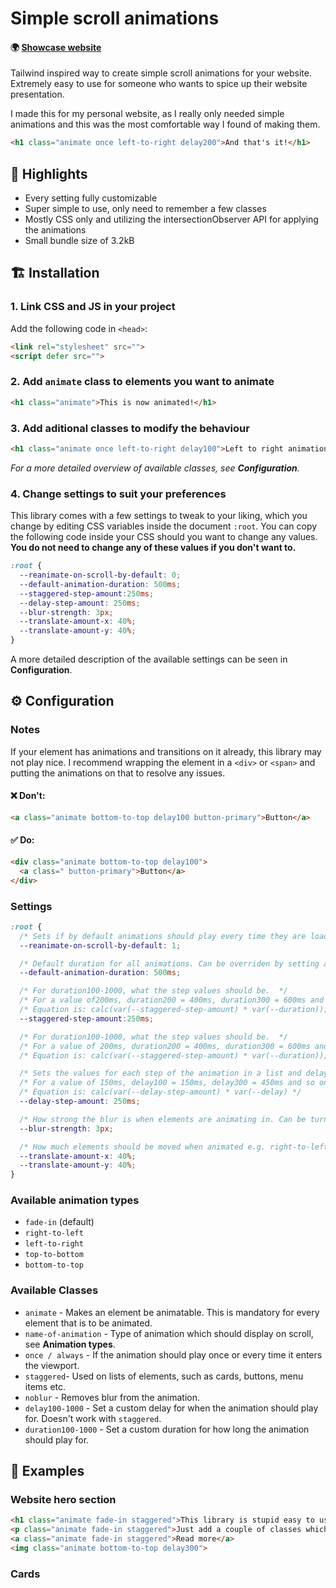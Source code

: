 # Simple scroll animations
#### 🌍 [Showcase website](https://michal-skoula.github.io/simple-scroll-animations)

Tailwind inspired way to create simple scroll animations for your website. Extremely easy to use for someone who wants to spice up their website presentation. 

I made this for my personal website, as I really only needed simple animations and this was the most comfortable way I found of making them.
``` HTML
<h1 class="animate once left-to-right delay200">And that's it!</h1>
```
## 💎 Highlights
- Every setting fully customizable
- Super simple to use, only need to remember a few classes
- Mostly CSS only and utilizing the intersectionObserver API for applying the animations
- Small bundle size of 3.2kB

## 🏗️ Installation
### 1. Link CSS and JS in your project
Add the following code in `<head>`:
``` HTML
<link rel="stylesheet" src="">
<script defer src="">
``` 
### 2. Add `animate` class to elements you want to animate
``` HTML
<h1 class="animate">This is now animated!</h1>
```
### 3. Add aditional classes to modify the behaviour
``` HTML
<h1 class="animate once left-to-right delay100">Left to right animation with a delay happening once</h1>
```
*For a more detailed overview of available classes, see **Configuration**.*

### 4. Change settings to suit your preferences
This library comes with a few settings to tweak to your liking, which you change by editing CSS variables inside the document `:root`. You can copy the following code inside your CSS should you want to change any values. **You do not need to change any of these values if you don't want to.**
``` CSS
:root {
  --reanimate-on-scroll-by-default: 0;
  --default-animation-duration: 500ms; 
  --staggered-step-amount:250ms; 
  --delay-step-amount: 250ms; 
  --blur-strength: 3px; 
  --translate-amount-x: 40%;
  --translate-amount-y: 40%;
}
```  
A more detailed description of the available settings can be seen in **Configuration**.

## ⚙️ Configuration
### Notes
If your element has animations and transitions on it already, this library may not play nice. I recommend wrapping the element in a `<div>` or `<span>` and putting the animations on that to resolve any issues.
#### ❌ Don't:
``` HTML
<a class="animate bottom-to-top delay100 button-primary">Button</a> 
```
#### ✅ Do:
``` HTML
<div class="animate bottom-to-top delay100">
  <a class=" button-primary">Button</a>
</div>
```

### Settings
``` CSS
:root {
  /* Sets if by default animations should play every time they are loaded (1) or only once (0) */
  --reanimate-on-scroll-by-default: 1;

  /* Default duration for all animations. Can be overriden by setting a duration100-1000 value. */
  --default-animation-duration: 500ms; 

  /* For duration100-1000, what the step values should be.  */
  /* For a value of200ms, duration200 = 400ms, duration300 = 600ms and so on.  */
  /* Equation is: calc(var(--staggered-step-amount) * var(--duration)); */
  --staggered-step-amount:250ms;

  /* For duration100-1000, what the step values should be.  */
  /* For a value of 200ms, duration200 = 400ms, duration300 = 600ms and so on.  */
  /* Equation is: calc(var(--staggered-step-amount) * var(--duration)); */

  /* Sets the values for each step of the animation in a list and delay100-1000 values. */
  /* For a value of 150ms, delay100 = 150ms, delay300 = 450ms and so on.  */
  /* Equation is: calc(var(--delay-step-amount) * var(--delay) */
  --delay-step-amount: 250ms;

  /* How strong the blur is when elements are animating in. Can be turned off. */
  --blur-strength: 3px; 

  /* How much elements should be moved when animated e.g. right-to-left. */
  --translate-amount-x: 40%;
  --translate-amount-y: 40%;
}
```
### Available animation types
- `fade-in` (default)
- `right-to-left`
- `left-to-right`
- `top-to-bottom`
- `bottom-to-top`

### Available Classes
- `animate` - Makes an element be animatable. This is mandatory for every element that is to be animated.
- `name-of-animation` - Type of animation which should display on scroll, see **Animation types**.
- `once / always` - If the animation should play once or every time it enters the viewport.
- `staggered`- Used on lists of elements, such as cards, buttons, menu items etc.
- `noblur` - Removes blur from the animation.
- `delay100-1000` - Set a custom delay for when the animation should play for. Doesn't work with `staggered`.
- `duration100-1000` - Set a custom duration for how long the animation should play for.

## 🌳 Examples
### Website hero section 
``` HTML
<h1 class="animate fade-in staggered">This library is stupid easy to use.</h1>
<p class="animate fade-in staggered">Just add a couple of classes which mostly read like english and that's it!</p>
<a class="animate fade-in staggered">Read more</a>
<img class="animate bottom-to-top delay300"> 
```
### Cards
``` HTML

```

